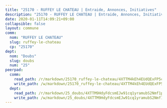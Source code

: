 ```yaml
---
title: "25170 - RUFFEY LE CHATEAU | Entraide, Annonces, Initiatives"
description: "25170 - RUFFEY LE CHATEAU | Entraide, Annonces, Initiatives"
date: 2020-01-11T14:09:21+09:00
collapsible: false
layout: commune
comm:
  nom: "RUFFEY LE CHATEAU"
  slug: ruffey-le-chateau
  cp: "25170"
dept:
  nom: "Doubs"
  slug: doubs
  num: "25"
peerpad:
  comm:
    read_path: /r/markdown/25170_ruffey-le-chateau/4XTTM4kEh4EUdQExFP5cx5PMVdQUwgTXURQxeaw3Gg5u8ujH8
    write_path: /w/markdown/25170_ruffey-le-chateau/4XTTM4kEh4EUdQExFP5cx5PMVdQUwgTXURQxeaw3Gg5u8ujH8-K3TgU9oT79iUHPY1Ki11NdduKFDejtGEK8Ym4gAoAJjjZHx9imbAFFSx6NFPEkGw1zez4AxtT8zhBEGeZaSJosbreJkzUkyt7rB9bs4FUZ3MGvSnp8jDXRoFjJtrMbni3EUatTQS
  dept:
    read_path: /r/markdown/25_doubs/4XTTM9HdyFdcsmEJw91cq1yramubS2Nmf1ps2s84xcMxY74Zv
    write_path: /w/markdown/25_doubs/4XTTM9HdyFdcsmEJw91cq1yramubS2Nmf1ps2s84xcMxY74Zv-K3TgURza6A4QY75MscA2g52nUX9tjMQaHW9mgBSgyRKNNp3M6gkaXA9iDDtpbSx22mTSZbQLYS1izbwsznz8e9u5BERCmGKxZ379xV2nAaDe1bGyxrjytc7G1EcbGtknRFYQ1Lxp
---
```


